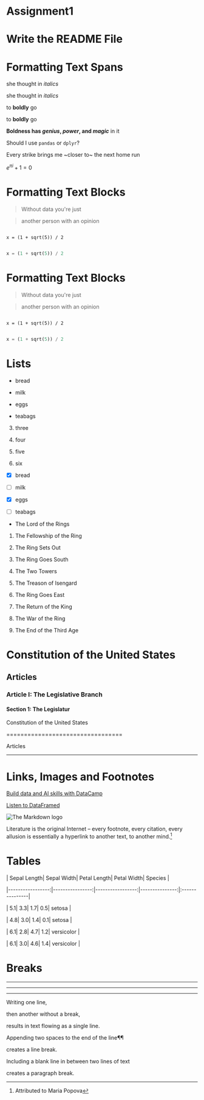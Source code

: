 # Assignment1
# Write the README File
# Formatting Text Spans

she thought in *italics*

she thought in _italics_

to **boldly** go

to __boldly__ go

**Boldness has *genius*, _power_, and *magic*** in it

Should I use `pandas` or `dplyr`?

Every strike brings me ~closer to~ the next home run

$e^{\pi i} + 1 = 0$


# Formatting Text Blocks

> Without data you're just

> another person with an opinion

```

x = (1 + sqrt(5)) / 2

```

``` python

x = (1 + sqrt(5)) / 2

```

# Formatting Text Blocks

> Without data you're just

> another person with an opinion

```

x = (1 + sqrt(5)) / 2

```

``` python

x = (1 + sqrt(5)) / 2

```
# Lists

- bread

- milk

- eggs

- teabags

3. three

1. four

1. five

1. six

- [x] bread

- [ ] milk

- [x] eggs

- [ ] teabags

* The Lord of the Rings

1. The Fellowship of the Ring

1. The Ring Sets Out

1. The Ring Goes South

1. The Two Towers

1. The Treason of Isengard

1. The Ring Goes East

1. The Return of the King

1. The War of the Ring

1. The End of the Third Age

# Constitution of the United States

## Articles

### Article I: The Legislative Branch

#### Section 1: The Legislatur

Constitution of the United States

=================================

Articles

--------

# Links, Images and Footnotes

[Build data and AI skills with DataCamp](https://www.datacamp.com)

[Listen to DataFramed][1]

[1]: https://www.datacamp.com/podcast


![The Markdown logo](Markdown-mark.png)

Literature is the original Internet – every footnote, every citation, every allusion is essentially a hyperlink to another text, to another mind.[^1]

[^1]: Attributed to Maria Popova


# Tables

| Sepal Length| Sepal Width| Petal Length| Petal Width|      Species |

|-----------------:|----------------:|-----------------:|---------------:|:---------------|

|                 5.1|                3.3|                  1.7|              0.5|        setosa |

|                4.8|                3.0|                  1.4|              0.1|        setosa |

|                 6.1|                2.8|                 4.7|               1.2|   versicolor |

|                 6.1|                3.0|                 4.6|               1.4|  versicolor |


# Breaks

---

***

___

Writing one line,

then another without a break,

results in text flowing as a single line.

Appending two spaces to the end of the line¶¶

creates a line break.

Including a blank line in between two lines of text

creates a paragraph break.
